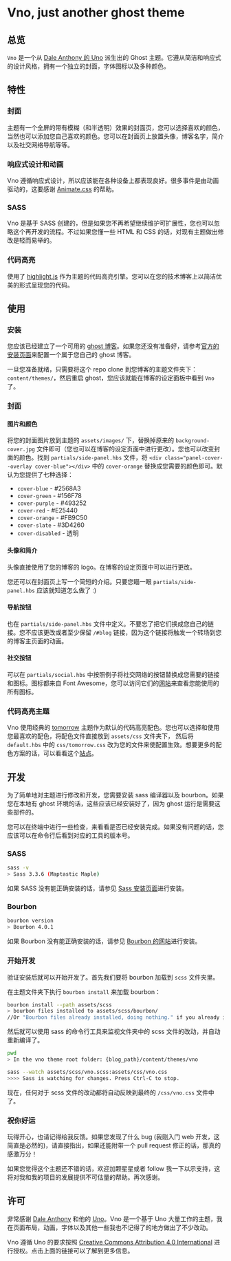 # Vno, just another ghost theme

## 总览

`Vno` 是一个从 [Dale Anthony 的 Uno](https://github.com/daleanthony/uno) 派生出的 Ghost 主题。它遵从简洁和响应式的设计风格，拥有一个独立的封面，字体图标以及多种颜色。

## 特性

### 封面

主题有一个全屏的带有模糊（和半透明）效果的封面页，您可以选择喜欢的颜色，当然也可以添加您自己喜欢的颜色。您可以在封面页上放置头像，博客名字，简介以及社交网络导航等等。

### 响应式设计和动画

Vno 遵循响应式设计，所以应该能在各种设备上都表现良好。很多事件是由动画驱动的，这要感谢 [Animate.css](http://daneden.github.io/animate.css/) 的帮助。

### SASS

Vno 是基于 SASS 创建的，但是如果您不再希望继续维护可扩展性，您也可以忽略这个再开发的流程。不过如果您懂一些 HTML 和 CSS 的话，对现有主题做出修改是轻而易举的。

### 代码高亮

使用了 [highlight.js](http://highlightjs.org) 作为主题的代码高亮引擎。您可以在您的技术博客上以简洁优美的形式呈现您的代码。

## 使用

### 安装

您应该已经建立了一个可用的 [ghost 博客](https://ghost.org)。如果您还没有准备好，请参考[官方的安装页面](http://docs.ghost.org/installation/)来配置一个属于您自己的 ghost 博客。

一旦您准备就绪，只需要将这个 repo clone 到您博客的主题文件夹下：`content/themes/`，然后重启 ghost，您应该就能在博客的设定面板中看到 `Vno` 了。

### 封面

#### 图片和颜色

将您的封面图片放到主题的 `assets/images/` 下，替换掉原来的 `background-cover.jpg` 文件即可（您也可以在博客的设定页面中进行更改）。您也可以改变封面的颜色。找到 `partials/side-panel.hbs` 文件，将 `<div class="panel-cover--overlay cover-blue"></div>` 中的 `cover-orange` 替换成您需要的颜色即可。默认为您提供了七种选择：

* `cover-blue` - #2568A3
* `cover-green` - #156F78
* `cover-purple` - #493252
* `cover-red` - #E25440
* `cover-orange` - #FB9C50
* `cover-slate` - #3D4260
* `cover-disabled` - 透明

#### 头像和简介

头像直接使用了您的博客的 logo。在博客的设定页面中可以进行更改。

您还可以在封面页上写一个简短的介绍。只要您瞄一眼 `partials/side-panel.hbs` 应该就知道怎么做了 :)

#### 导航按钮

也在 `partials/side-panel.hbs` 文件中定义。不要忘了把它们换成您自己的链接。您不应该更改或者至少保留 `/#blog` 链接，因为这个链接将触发一个转场到您的博客主页面的动画。

#### 社交按钮

可以在 `partials/social.hbs` 中按照例子将社交网络的按钮替换成您需要的链接和图标。图标都来自 Font Awesome，您可以访问它们的[网站](http://fontawesome.io/icons/)来查看您能使用的所有图标。

### 代码高亮主题

Vno 使用经典的 [tomorrow](http://jmblog.github.io/color-themes-for-highlightjs/tomorrow/) 主题作为默认的代码高亮配色。您也可以选择和使用您最喜欢的配色，将配色文件直接放到 `assets/css` 文件夹下， 然后将 `default.hbs` 中的 `css/tomorrow.css` 改为您的文件来使配置生效。想要更多的配色方案的话，可以看看这个[站点](http://jmblog.github.com/color-themes-for-highlightjs/)。

## 开发

为了简单地对主题进行修改和开发，您需要安装 sass 编译器以及 bourbon。如果您在本地有 ghost 环境的话，这些应该已经安装好了，因为 ghost 运行是需要这些部件的。

您可以在终端中进行一些检查，来看看是否已经安装完成。如果没有问题的话，您应该可以在命令行后看到对应的工具的版本号。

### SASS

```bash
sass -v
> Sass 3.3.6 (Maptastic Maple)
```

如果 SASS 没有能正确安装的话，请参见 [Sass 安装页面](http://sass-lang.com/install)进行安装。

### Bourbon

```bash
bourbon version
> Bourbon 4.0.1
```

如果 Bourbon 没有能正确安装的话，请参见 [Bourbon 的网站](http://bourbon.io)进行安装。

### 开始开发

验证安装后就可以开始开发了。首先我们要将 bourbon 加载到 `scss` 文件夹里。

在主题文件夹下执行 `bourbon install` 来加载 bourbon：

```bash
bourbon install --path assets/scss
> bourbon files installed to assets/scss/bourbon/
//Or "Bourbon files already installed, doing nothing." if you already installed it.
```

然后就可以使用 sass 的命令行工具来监视文件夹中的 scss 文件的改动，并自动重新编译了。

```bash
pwd
> In the vno theme root folder: {blog_path}/content/themes/vno

sass --watch assets/scss/vno.scss:assets/css/vno.css
>>>> Sass is watching for changes. Press Ctrl-C to stop.
```

现在，任何对于 scss 文件的改动都将自动反映到最终的 `/css/vno.css` 文件中了。

### 祝你好运

玩得开心，也请记得给我反馈。如果您发现了什么 bug (我刚入门 web 开发，这简直是必然的)，请直接指出，如果还能附带一个 pull request 修正的话，那真的感激万分！

如果您觉得这个主题还不错的话，欢迎加颗星星或者 follow 我一下以示支持，这将对我和我的项目的发展提供不可估量的帮助。再次感谢。

## 许可

非常感谢 [Dale Anthony](https://github.com/daleanthony) 和他的 [Uno](https://github.com/daleanthony/uno)。Vno 是一个基于 Uno 大量工作的主题，我在页面布局，动画，字体以及其他一些我也不记得了的地方做出了不少改动。

Vno 遵循 Uno 的要求按照 [Creative Commons Attribution 4.0 International](http://creativecommons.org/licenses/by/4.0/) 进行授权。点击上面的链接可以了解到更多信息。
